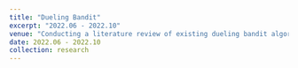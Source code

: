 ```yaml
---
title: "Dueling Bandit"
excerpt: "2022.06 - 2022.10"
venue: "Conducting a literature review of existing dueling bandit algorithms, 2022.06 - 2022.10"
date: 2022.06 - 2022.10
collection: research
---
```

<!-- 
**Key words:** Dueling Bandit Algorithm, Reinforcement Learning, Review.

In this research topic, I conducted a detailed investigation on the existing dueling bandit algorithms, summarized several representative algorithms among them, and based on different problem settings, different motivations and application scenarios and other standards to These algorithms are compared and classified, and the development of the dueling bandit algorithm and the key problems to be solved in the future are analyzed.

For example, if different application scenarios (problem conditions) are used as classification criteria, then there are the following representative algorithms in corresponding scenarios:

* IF(Interleaved Filter, 2009): strong stochastic transitivity (SST).
* BTM (2011): relaxed stochastic transitivity (RST)

If different algorithm design bases are used as classification criteria, For example, if different algorithm design bases are used as classification criteria, it can be divided into the following typical algorithms:

* RUCB (2014): Apply UCB in relative setting (by upper bound)
* RMED (2015): Minimum Empirical Divergence
* DTS (2016): Extends the Thompson Sampling in relative setting to apply dueling bandit

If you need to solve the problem in the dependent arm scenario, there are the following typical algorithms:

* Self-Sparring (2017): Solve Dueling Bandit problem with dependent arms

The purpose and work of this review is to make a detailed classification and summary of the existing dueling bandit, divide them into several categories through the above method, and look forward to their respective future challenges and development directions, etc.
-->
